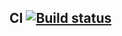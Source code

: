 ## CI [![Build status](https://ci.appveyor.com/api/projects/status/845ubqb522dp5a7r?svg=true)](https://ci.appveyor.com/project/AlexeyPotapenko/bdd)
